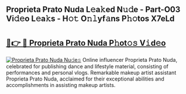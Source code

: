## Proprieta Prato Nuda L𝚎a𝚔ed N𝚞𝚍e - Part-O03 Vi𝚍𝚎o L𝚎a𝚔s - H𝚘𝚝 O𝚗𝚕yf𝚊ns P𝚑𝚘tos X7eLd

# <h2><a href="http://kf1cnl.oniu.top/?m=Proprieta+Prato+Nuda">🔗👉 🔴 Proprieta Prato Nuda P𝚑ot𝚘𝚜 V𝚒d𝚎o</a></h2>

[![Proprieta Prato Nuda Nu𝚍e𝚜](https://i.imgur.com/0qMVB7G.gif)](http://kf1cnl.oniu.top/?m=Proprieta+Prato+Nuda)
Online influencer Proprieta Prato Nuda, celebrated for publishing dance and lifestyle material, consisting of performances and personal vlogs. Remarkable makeup artist assistant Proprieta Prato Nuda, acclaimed for their exceptional abilities and accomplishments in assisting makeup artists.  
